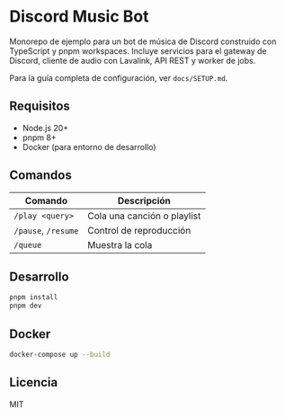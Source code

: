 # Discord Music Bot

Monorepo de ejemplo para un bot de música de Discord construido con TypeScript y pnpm workspaces.
Incluye servicios para el gateway de Discord, cliente de audio con Lavalink, API REST y worker de jobs.

Para la guía completa de configuración, ver `docs/SETUP.md`.

## Requisitos
- Node.js 20+
- pnpm 8+
- Docker (para entorno de desarrollo)

## Comandos
| Comando | Descripción |
| --- | --- |
| `/play <query>` | Cola una canción o playlist |
| `/pause`, `/resume` | Control de reproducción |
| `/queue` | Muestra la cola |

## Desarrollo
```bash
pnpm install
pnpm dev
```

## Docker
```bash
docker-compose up --build
```

## Licencia
MIT
